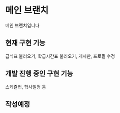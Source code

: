 # 메인 브랜치
메인 브랜치입니다

## 현재 구현 기능 
급식표 불러오기, 학급시간표 불러오기, 게시판, 프로필 수정

## 개발 진행 중인 구현 기능
스케쥴러, 학사일정 등

## 작성예정
